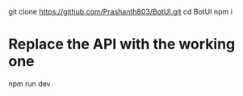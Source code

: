 git clone https://github.com/Prashanth803/BotUI.git
cd BotUI
npm i
# Replace the API with the working one
npm run dev
